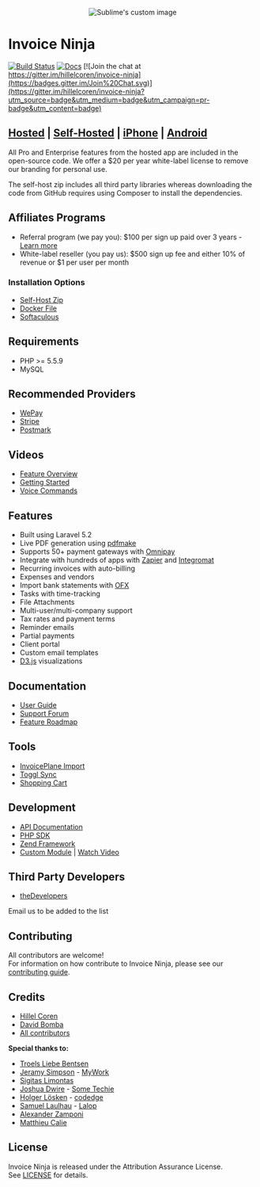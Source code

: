 <p align="center">
    <img src="https://raw.githubusercontent.com/hillelcoren/invoice-ninja/master/public/images/round_logo.png" alt="Sublime's custom image"/>
</p>

# Invoice Ninja

[![Build Status](https://travis-ci.org/invoiceninja/invoiceninja.svg?branch=master)](https://travis-ci.org/invoiceninja/invoiceninja)
[![Docs](https://readthedocs.org/projects/invoice-ninja/badge/?version=latest)](http://docs.invoiceninja.com/en/latest/?badge=latest)
[![Join the chat at https://gitter.im/hillelcoren/invoice-ninja](https://badges.gitter.im/Join%20Chat.svg)](https://gitter.im/hillelcoren/invoice-ninja?utm_source=badge&utm_medium=badge&utm_campaign=pr-badge&utm_content=badge)

## [Hosted](https://www.invoiceninja.com) | [Self-Hosted](https://www.invoiceninja.org) | [iPhone](https://itunes.apple.com/WebObjects/MZStore.woa/wa/viewSoftware?id=1220337560&mt=8) | [Android](https://play.google.com/store/apps/details?id=com.invoiceninja.invoiceninja)

All Pro and Enterprise features from the hosted app are included in the open-source code. We offer a $20 per year white-label license to remove our branding for personal use.

The self-host zip includes all third party libraries whereas downloading the code from GitHub requires using Composer to install the dependencies.

## Affiliates Programs
* Referral program (we pay you): $100 per sign up paid over 3 years - [Learn more](https://www.invoiceninja.com/referral-program/)
* White-label reseller (you pay us): $500 sign up fee and either 10% of revenue or $1 per user per month

### Installation Options
* [Self-Host Zip](http://docs.invoiceninja.com/en/latest/install.html)
* [Docker File](https://github.com/invoiceninja/dockerfiles)
* [Softaculous](https://www.softaculous.com/apps/ecommerce/Invoice_Ninja)

## Requirements

* PHP >= 5.5.9
* MySQL

## Recommended Providers
* [WePay](https://www.invoiceninja.com/wepay-accept-online-payments-instantly/)
* [Stripe](https://stripe.com/)
* [Postmark](https://postmarkapp.com/)

## Videos
* [Feature Overview](https://www.youtube.com/watch?v=xHGKvadapbA)
* [Getting Started](https://www.youtube.com/watch?v=B4NVAJ8PFO8)
* [Voice Commands](https://www.youtube.com/watch?v=w1ylz-q58cU)

## Features
* Built using Laravel 5.2
* Live PDF generation using [pdfmake](http://pdfmake.org/)
* Supports 50+ payment gateways with [Omnipay](https://github.com/thephpleague/omnipay)
* Integrate with hundreds of apps with [Zapier](https://zapier.com/zapbook/invoice-ninja/) and [Integromat](https://www.integromat.com/en/integrations/invoiceninja)
* Recurring invoices with auto-billing
* Expenses and vendors
* Import bank statements with [OFX](http://www.ofxhome.com/)
* Tasks with time-tracking
* File Attachments
* Multi-user/multi-company support
* Tax rates and payment terms
* Reminder emails
* Partial payments
* Client portal
* Custom email templates
* [D3.js](http://d3js.org/) visualizations

## Documentation
* [User Guide](http://docs.invoiceninja.com/en/latest/)
* [Support Forum](https://www.invoiceninja.com/forums/forum/support/)
* [Feature Roadmap](https://trello.com/b/63BbiVVe/)

## Tools
* [InvoicePlane Import](https://github.com/turbo124/Plane2Ninja)
* [Toggl Sync](https://github.com/Matth--/toggl-invoiceninja-sync)
* [Shopping Cart](https://github.com/Scifabric/invoiceninjashoppingcart)

## Development
* [API Documentation](https://www.invoiceninja.com/api-documentation/)
* [PHP SDK](https://github.com/invoiceninja/sdk-php)
* [Zend Framework](https://github.com/alexz707/InvoiceNinjaModule)
* [Custom Module](http://docs.invoiceninja.com/en/latest/custom_modules.html) | [Watch Video](https://www.youtube.com/watch?v=8jJ-PYuq85k)

## Third Party Developers
* [theDevelopers](https://www.thedevelopers.ro/customisation-request-invoiceninja)

Email us to be added to the list

## Contributing
All contributors are welcome!  
For information on how contribute to Invoice Ninja, please see our [contributing guide](CONTRIBUTING.md).

## Credits
* [Hillel Coren](https://hillelcoren.com/)
* [David Bomba](https://github.com/turbo124)
* [All contributors](https://github.com/invoiceninja/invoiceninja/graphs/contributors)

**Special thanks to:**
* [Troels Liebe Bentsen](https://github.com/tlbdk)
* [Jeramy Simpson](https://github.com/JeramyMywork) - [MyWork](https://www.mywork.com.au)
* [Sigitas Limontas](https://lt.linkedin.com/in/sigitaslimontas)
* [Joshua Dwire](https://github.com/joshuadwire) - [Some Techie](https://www.sometechie.com)
* [Holger Lösken](https://github.com/codedge) - [codedge](http://codedge.de)
* [Samuel Laulhau](https://github.com/lalop) - [Lalop](http://lalop.co/)
* [Alexander Zamponi](https://github.com/alexz707)
* [Matthieu Calie](https://github.com/Matth--)

## License
Invoice Ninja is released under the Attribution Assurance License.  
See [LICENSE](LICENSE) for details.
